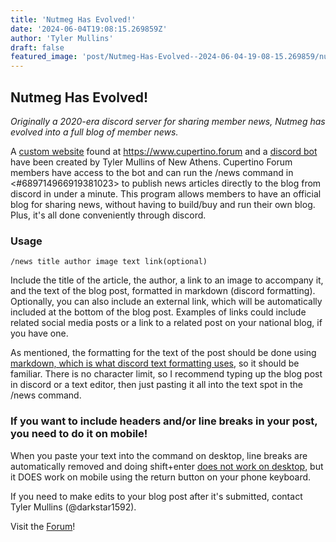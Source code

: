 ```yaml
---
title: 'Nutmeg Has Evolved!'
date: '2024-06-04T19:08:15.269859Z'
author: 'Tyler Mullins'
draft: false
featured_image: 'post/Nutmeg-Has-Evolved--2024-06-04-19-08-15.269859/nutmeg_logo_Nero_AI_Standard.webp'
---
```


## Nutmeg Has Evolved!
*Originally a 2020-era discord server for sharing member news, Nutmeg has evolved into a full blog of member news.*

A [custom website](https://github.com/CupertinoAlliance/CupertinoAlliance.github.io) found at https://www.cupertino.forum and a [discord bot](https://github.com/NewAthensGov/DiscordBlog) have been created by Tyler Mullins of New Athens. Cupertino Forum members have access to the bot and can run the /news command in <#689714966919381023> to publish news articles directly to the blog from discord in under a minute.
This program allows members to have an official blog for sharing news, without having to build/buy and run their own blog. Plus, it's all done conveniently through discord.

### Usage
`/news title author image text link(optional)`

Include the title of the article, the author, a link to an image to accompany it, and the text of the blog post, formatted in markdown (discord formatting). Optionally, you can also include an external link, which will be automatically included at the bottom of the blog post. Examples of links could include related social media posts or a link to a related post on your national blog, if you have one.

As mentioned, the formatting for the text of the post should be done using [markdown, which is what discord text formatting uses](https://support.discord.com/hc/en-us/articles/210298617-Markdown-Text-101-Chat-Formatting-Bold-Italic-Underline), so it should be familiar. There is no character limit, so I recommend typing up the blog post in discord or a text editor, then just pasting it all into the text spot in the /news command.

### If you want to include headers and/or line breaks in your post, you need to do it on mobile!
When you paste your text into the command on desktop, line breaks are automatically removed and doing shift+enter [does not work on desktop](https://github.com/discord/discord-api-docs/issues/2381), but it DOES work on mobile using the return button on your phone keyboard. 

If you need to make edits to your blog post after it's submitted, contact Tyler Mullins (@darkstar1592).

Visit the [Forum](https://discord.cupertinoalliance.com)!

